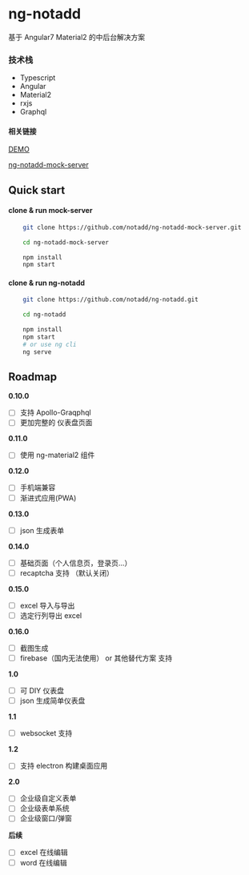 # ng-notadd

基于 Angular7  Material2  的中后台解决方案

### 技术栈

- Typescript
- Angular
- Material2
- rxjs
- Graphql

#### 相关链接

[DEMO](https://notadd.github.io/ng-notadd)

[ng-notadd-mock-server](https://github.com/notadd/ng-notadd-mock-server)

## Quick start

#### clone & run mock-server
```bash
    git clone https://github.com/notadd/ng-notadd-mock-server.git
    
    cd ng-notadd-mock-server
    
    npm install
    npm start
```

#### clone & run ng-notadd
```bash
    git clone https://github.com/notadd/ng-notadd.git
     
    cd ng-notadd
     
    npm install
    npm start
    # or use ng cli
    ng serve
```

## Roadmap

**0.10.0**

- [ ] 支持 Apollo-Graqphql
- [ ] 更加完整的 仪表盘页面

**0.11.0**
- [ ] 使用 ng-material2 组件

**0.12.0**
- [ ] 手机端兼容
- [ ] 渐进式应用(PWA)

**0.13.0**
- [ ] json 生成表单

**0.14.0**
- [ ] 基础页面（个人信息页，登录页...）
- [ ] recaptcha 支持 （默认关闭）

**0.15.0**
- [ ] excel 导入与导出
- [ ] 选定行列导出 excel

**0.16.0**
- [ ] 截图生成
- [ ] firebase（国内无法使用） or 其他替代方案 支持

**1.0**
- [ ] 可 DIY 仪表盘
- [ ] json 生成简单仪表盘

**1.1**
- [ ] websocket 支持

**1.2**
- [ ] 支持 electron 构建桌面应用

**2.0**
- [ ] 企业级自定义表单
- [ ] 企业级表单系统
- [ ] 企业级窗口/弹窗

**后续**

- [ ] excel 在线编辑
- [ ] word 在线编辑
